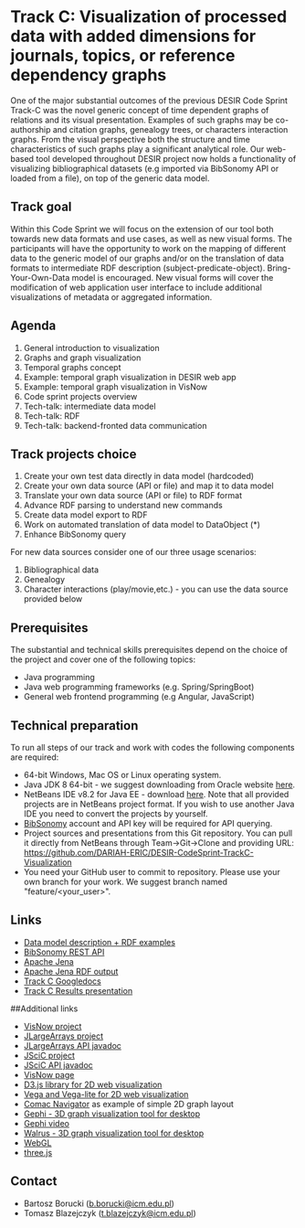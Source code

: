 # Track C: Visualization of processed data with added dimensions for journals, topics, or reference dependency graphs

One of the major substantial outcomes of the previous DESIR Code Sprint Track-C was the novel generic concept of time dependent graphs of relations and its visual presentation. Examples of such graphs may be co-authorship and citation graphs, genealogy trees, or characters interaction graphs. 
From the visual perspective both the structure and time characteristics of such graphs play a significant analytical role. Our web-based tool developed throughout DESIR project now holds a functionality of visualizing bibliographical datasets (e.g imported via BibSonomy API or loaded from a file), on top of the generic data model. 


## Track goal
Within this Code Sprint we will focus on the extension of our tool both towards new data formats and use cases, as well as new visual forms. The participants will have the opportunity to work on the mapping of different data to the generic model of our graphs and/or on the translation of data formats to intermediate RDF description (subject-predicate-object). Bring-Your-Own-Data model is encouraged. New visual forms will cover the modification of web application user interface to include additional visualizations of metadata or aggregated information. 

## Agenda
1) General introduction to visualization
2) Graphs and graph visualization
3) Temporal graphs concept
4) Example: temporal graph visualization in DESIR web app
5) Example: temporal graph visualization in VisNow 
6) Code sprint projects overview
7) Tech-talk: intermediate data model
8) Tech-talk: RDF 
9) Tech-talk: backend-fronted data communication


## Track projects choice
1) Create your own test data directly in data model (hardcoded)
2) Create your own data source (API or file) and map it to data model
3) Translate your own data source (API or file) to RDF format
4) Advance RDF parsing to understand new commands
5) Create data model export to RDF
6) Work on automated translation of data model to DataObject (*)
7) Enhance BibSonomy query

For new data sources consider one of our three usage scenarios:
1) Bibliographical data
2) Genealogy
3) Character interactions (play/movie,etc.) - you can use the data source provided below

## Prerequisites 
The substantial and technical skills prerequisites depend on the choice of the project and cover one of the following topics:
- Java programming
- Java web programming frameworks (e.g. Spring/SpringBoot)
- General web frontend programming (e.g Angular, JavaScript)

## Technical preparation
To run all steps of our track and work with codes the following components are required:
- 64-bit Windows, Mac OS or Linux operating system. 
- Java JDK 8 64-bit - we suggest downloading from Oracle website [here](http://www.oracle.com/technetwork/java/javase/downloads/jdk8-downloads-2133151.html). 
- NetBeans IDE v8.2 for Java EE - download [here](https://netbeans.org/downloads/). Note that all provided projects are in NetBeans project format. If you wish to use another Java IDE you need to convert the projects by yourself. 
- [BibSonomy](https://www.bibsonomy.org) account and API key will be required for API querying.
- Project sources and presentations from this Git repository. You can pull it directly from NetBeans through Team->Git->Clone and providing URL: https://github.com/DARIAH-ERIC/DESIR-CodeSprint-TrackC-Visualization
- You need your GitHub user to commit to repository. Please use your own branch for your work. We suggest branch named "feature/<your_user>".

## Links
- [Data model description + RDF examples]()
- [BibSonomy REST API](https://bitbucket.org/bibsonomy/bibsonomy/wiki/documentation/api/REST%20API)
- [Apache Jena](http://jena.apache.org/documentation/io/index.html)
- [Apache Jena RDF output](https://jena.apache.org/documentation/io/rdf-output.html)
- [Track C Googledocs]()
- [Track C Results presentation]()

##Additional links
- [VisNow project](https://gitlab.com/ICM-VisLab/VisNow)
- [JLargeArrays project](https://gitlab.com/ICM-VisLab/JLargeArrays)
- [JLargeArrays API javadoc](http://javadoc.io/doc/pl.edu.icm/JLargeArrays/1.6)
- [JSciC project](https://gitlab.com/ICM-VisLab/JSciC)
- [JSciC API javadoc](http://javadoc.io/doc/pl.edu.icm/JSciC/1.0)
- [VisNow page](https://visnow.icm.edu.pl/)
- [D3.js library for 2D web visualization](https://d3js.org)
- [Vega and Vega-lite for 2D web visualization](https://vega.github.io)
- [Comac Navigator](http://devel.comac.ceon.pl/comac-navigator-latest/?graph=6b4f66cc) as example of simple 2D graph layout
- [Gephi - 3D graph visualization tool for desktop](https://gephi.org)
- [Gephi video](https://player.vimeo.com/video/9726202)
- [Walrus - 3D graph visualization tool for desktop](https://www.caida.org/tools/visualization/walrus/)
- [WebGL](https://www.khronos.org/webgl/)
- [three.js](https://threejs.org)


## Contact
- Bartosz Borucki (<b.borucki@icm.edu.pl>)
- Tomasz Blazejczyk (<t.blazejczyk@icm.edu.pl>)
